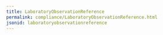 ```yaml
---
title: LaboratoryObservationReference
permalink: compliance/LaboratoryObservationReference.html
jsonid: laboratoryobservationreference
---
```


